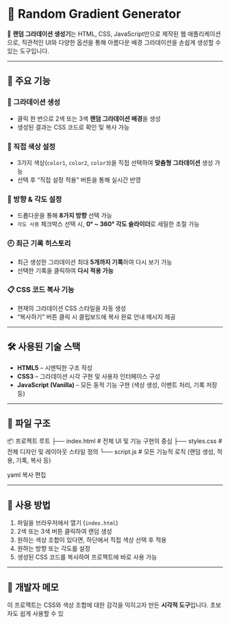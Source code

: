 # 🌈 Random Gradient Generator

🎨 **랜덤 그라데이션 생성기**는 HTML, CSS, JavaScript만으로 제작된 웹 애플리케이션으로, 직관적인 UI와 다양한 옵션을 통해 아름다운 배경 그라데이션을 손쉽게 생성할 수 있는 도구입니다.

---

## 📌 주요 기능

### 🎯 그라데이션 생성
- 클릭 한 번으로 2색 또는 3색 **랜덤 그라데이션 배경**을 생성
- 생성된 결과는 CSS 코드로 확인 및 복사 가능

### 🎨 직접 색상 설정
- 3가지 색상(`color1`, `color2`, `color3`)을 직접 선택하여 **맞춤형 그라데이션** 생성 가능
- 선택 후 “직접 설정 적용” 버튼을 통해 실시간 반영

### 📐 방향 & 각도 설정
- 드롭다운을 통해 **8가지 방향** 선택 가능
- `각도 사용` 체크박스 선택 시, **0° ~ 360° 각도 슬라이더**로 세밀한 조절 가능

### 🕘 최근 기록 히스토리
- 최근 생성한 그라데이션 최대 **5개까지 기록**하여 다시 보기 가능
- 선택한 기록을 클릭하여 **다시 적용 가능**

### 📋 CSS 코드 복사 기능
- 현재의 그라데이션 CSS 스타일을 자동 생성
- “복사하기” 버튼 클릭 시 클립보드에 복사 완료 안내 메시지 제공

---

## 🛠️ 사용된 기술 스택

- **HTML5** – 시멘틱한 구조 작성
- **CSS3** – 그라데이션 시각 구현 및 사용자 인터페이스 구성
- **JavaScript (Vanilla)** – 모든 동적 기능 구현 (색상 생성, 이벤트 처리, 기록 저장 등)

---

## 📁 파일 구조

📦 프로젝트 루트
├── index.html # 전체 UI 및 기능 구현의 중심
├── styles.css # 전체 디자인 및 레이아웃 스타일 정의
└── script.js # 모든 기능적 로직 (랜덤 생성, 적용, 기록, 복사 등)

yaml
복사
편집

---

## 🚀 사용 방법

1. 파일을 브라우저에서 열기 (`index.html`)
2. 2색 또는 3색 버튼 클릭하여 랜덤 생성
3. 원하는 색상 조합이 있다면, 하단에서 직접 색상 선택 후 적용
4. 원하는 방향 또는 각도를 설정
5. 생성된 CSS 코드를 복사하여 프로젝트에 바로 사용 가능

---

## 🙌 개발자 메모

이 프로젝트는 CSS와 색상 조합에 대한 감각을 익히고자 만든 **시각적 도구**입니다. 초보자도 쉽게 사용할 수 있
